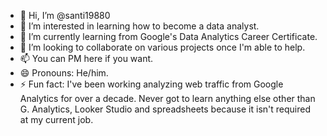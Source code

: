- 👋 Hi, I’m @santi19880
- 👀 I’m interested in learning how to become a data analyst.
- 🌱 I’m currently learning from Google's Data Analytics Career Certificate.
- 💞️ I’m looking to collaborate on various projects once I'm able to help.
- 📫 You can PM here if you want.
- 😄 Pronouns: He/him.
- ⚡ Fun fact: I've been working analyzing web traffic from Google Analytics for over a decade. Never got to learn anything else other than G. Analytics, Looker Studio and spreadsheets because it isn't required at my current job. 

<!---
santi19880/santi19880 is a ✨ special ✨ repository because its `README.md` (this file) appears on your GitHub profile.
You can click the Preview link to take a look at your changes.
--->
